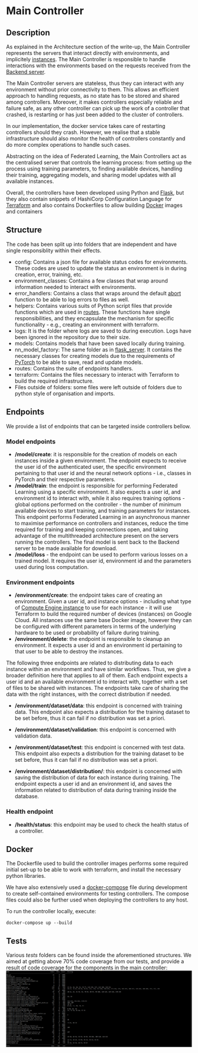 # Main Controller

## Description

As explained in the Architecture section of the write-up, the Main Controller represents the servers that interact directly with environments, and implicitely [instances](../flask_server/README.md). The Main Controller is responsible to handle interactions with the environments based on the requests received from the [Backend server](../backend_server/README.md).

The Main Controller servers are stateless, thus they can interact with any environment without prior connectivity to them. This allows an efficient approach to handling requests, as no state has to be stored and shared among controllers. Moreover, it makes controllers especially reliable and failure safe, as any other controller can pick up the work of a controller that crashed, is restarting or has just been added to the cluster of controllers.

In our implementation, the docker service takes care of restarting controllers should they crash. However, we realise that a stable infrastructure should also monitor the health of controllers constantly and do more complex operations to handle such cases.

Abstracting on the idea of Federated Learning, the Main Controllers act as the centralised server that controls the learning process: from setting up the process using training parameters, to finding available devices, handling their training, aggregating models, and sharing model updates with all available instances.

Overall, the controllers have been developed using Python and [Flask](https://flask.palletsprojects.com/en/2.0.x/), but they also contain snippets of HashiCorp Configuration Language for [Terraform](https://www.terraform.io) and also contains Dockerfiles to allow building [Docker](https://www.docker.com) images and containers

## Structure

The code has been split up into folders that are independent and have single responsiblity within their effects.

- config: Contains a json file for available status codes for environments. These codes are used to update the status an environment is in during creation, error, training, etc.
- environment_classes: Contains a few classes that wrap around information needed to interact with environments.
- error_handlers: Contains a class that wraps around the default [abort](https://flask.palletsprojects.com/en/2.0.x/api/#flask.abort) function to be able to log errors to files as well.
- helpers: Contains various suits of Python script files that provide functions which are used in [routes](./routes/). These functions have single responsibilities, and they encapsulate the mechanism for specific functionality - e.g., creating an environment with terraform.
- logs: It is the folder where logs are saved to during execution. Logs have been ignored in the repository due to their size.
- models: Contains models that have been saved locally during training.
- nn_model_factory: The same folder as in [flask_server](../flask_server/README.md). It contains the necessary classes for creating models due to the requirements of [PyTorch](https://pytorch.org) to be able to save, read and update models.
- routes: Contains the suite of endpoints handlers.
- terraform: Contains the files necessary to interact with Terraform to build the required infrastructure.
- Files outside of folders: some files were left outside of folders due to python style of organisation and imports.

## Endpoints

We provide a list of endpoints that can be targeted inside controllers bellow.

### Model endpoints

- **/model/create**: it is responsible for the creation of models on each instances inside a given environment. The endpoint expects to receive the user id of the authenticated user, the specific environment pertaining to that user id and the neural network options - i.e., classes in PyTorch and their respective parameters.
- **/model/train**: the endpoint is responsible for performing Federated Learning using a specific environment. It also expects a user id, and environment id to interact with, while it also requires training options - global options performed on the controller - the number of minimum available devices to start training, and training parameters for instances. This endpoint performs Federated Learning in an asynchronous manner to maximise performance on controllers and instances, reduce the time required for training and keeping connections open, and taking advantage of the multithreaded architecture present on the servers running the controllers. The final model is sent back to the Backend server to be made available for download.
- **/model/loss** - the endpoint can be used to perform various losses on a trained model. It requires the user id, environment id and the parameters used during loss computation.

### Environment endpoints

- **/environment/create**: the endpoint takes care of creating an environment. Given a user id, and instance options - including what type of [Compute Engine instance](https://cloud.google.com/compute#section-6) to use for each instance - it will use Terraform to build the required number of devices (instances) on Google Cloud. All instances use the same base Docker image, however they can be configured with different parameters in terms of the underlying hardware to be used or probability of failure during training.
- **/environment/delete**: the endpoint is responsible to cleanup an environment. It expects a user id and an environment id pertaining to that user to be able to destroy the instances.

The following three endpoints are related to distributing data to each instance within an environment and have similar workflows. Thus, we give a broader definition here that applies to all of them. Each endpoint expects a user id and an available environment id to interact with, together with a set of files to be shared with instances. The endpoints take care of sharing the data with the right instances, with the correct distribution if needed.

- **/environment/dataset/data**: this endpoint is concerned with training data. This endpoint also expects a distribution for the training dataset to be set before, thus it can fail if no distribution was set a priori.
- **/environment/dataset/validation**: this endpoint is concerned with validation data.
- **/environment/dataset/test**: this endpoint is concerned with test data. This endpoint also expects a distribution for the training dataset to be set before, thus it can fail if no distribution was set a priori.

- **/environment/dataset/distribution/**: this endpoint is concerned with saving the distribution of data for each instance during training. The endpoint expects a user id and an environment id, and saves the information related to distribution of data during training inside the database.

### Health endpoint

- **/health/status**: this endpoint may be used to check the health status of a controller.

## Docker

The Dockerfile used to build the controller images performs some required initial set-up to be able to work with terraform, and install the necessary python libraries.

We have also extensively used a [docker-compose](./docker-compose.yml) file during development to create self-contained environments for testing controllers. The compose files could also be further used when deploying the controllers to any host.

To run the controller locally, execute:

```Docker
docker-compose up --build
```

## Tests

Various _tests_ folders can be found inside the aforementioned structures. We aimed at getting above 70% code coverage from our tests, and provide a result of code coverage for the components in the main controller:
![code coverage](../useful_images/code_coverage.PNG)

